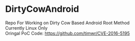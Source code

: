# DirtyCowAndroid
Repo For Working on Dirty Cow Based Android Root Method  
Currently Linux Only  
Oringal PoC Code: https://github.com/timwr/CVE-2016-5195
